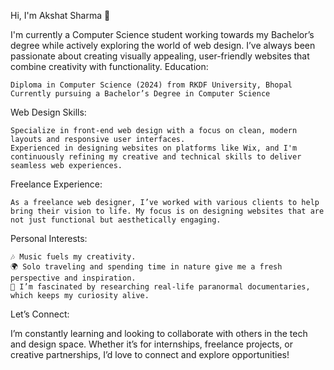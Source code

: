Hi, I'm Akshat Sharma 👋

I'm currently a Computer Science student working towards my Bachelor’s degree while actively exploring the world of web design. I’ve always been passionate about creating visually appealing, user-friendly websites that combine creativity with functionality.
Education:

    Diploma in Computer Science (2024) from RKDF University, Bhopal
    Currently pursuing a Bachelor’s Degree in Computer Science

Web Design Skills:

    Specialize in front-end web design with a focus on clean, modern layouts and responsive user interfaces.
    Experienced in designing websites on platforms like Wix, and I'm continuously refining my creative and technical skills to deliver seamless web experiences.

Freelance Experience:

    As a freelance web designer, I’ve worked with various clients to help bring their vision to life. My focus is on designing websites that are not just functional but aesthetically engaging.

Personal Interests:

    🎶 Music fuels my creativity.
    🌍 Solo traveling and spending time in nature give me a fresh perspective and inspiration.
    👻 I’m fascinated by researching real-life paranormal documentaries, which keeps my curiosity alive.

Let’s Connect:

I’m constantly learning and looking to collaborate with others in the tech and design space. Whether it’s for internships, freelance projects, or creative partnerships, I’d love to connect and explore opportunities!
<!---
Akshat-619/Akshat-619 is a ✨ special ✨ repository because its `README.md` (this file) appears on your GitHub profile.
You can click the Preview link to take a look at your changes.
--->
